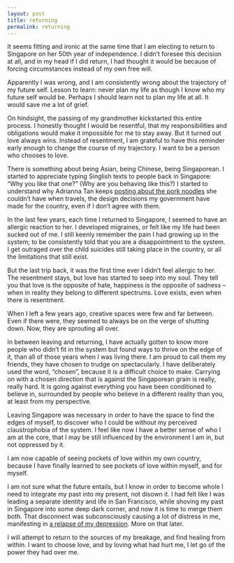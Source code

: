 ```yaml
---
layout: post
title: returning 
permalink: returning
---
```

It seems fitting and ironic at the same time that I am electing to return to Singapore on her 50th year of independence. I didn’t foresee this decision at all, and in my head if I did return, I had thought it would be because of forcing circumstances instead of my own free will.

Apparently I was wrong, and I am consistently wrong about the trajectory of my future self. Lesson to learn: never plan my life as though I know who my future self would be. Perhaps I should learn not to plan my life at all. It would save me a lot of grief. 

On hindsight, the passing of my grandmother kickstarted this entire process. I honestly thought I would be resentful, that my responsibilities and obligations would make it impossible for me to stay away. But it turned out love always wins. Instead of resentment, I am grateful to have this reminder early enough to change the course of my trajectory. I want to be a person who chooses to love. 

There is something about being Asian, being Chinese, being Singaporean. I started to appreciate typing Singlish texts to people back in Singapore: “Why you like that one?” (Why are you behaving like this?) I started to understand why Adrianna Tan keeps [posting about the pork noodles](http://popagandhi.com/2009/11/you-asians-have-two-stomachs/) she couldn’t have when travels, the design decisions my government have made for the country, even if I don’t agree with them. 

In the last few years, each time I returned to Singapore, I seemed to have an allergic reaction to her. I developed migraines, or felt like my life had been sucked out of me. I still keenly remember the pain I had growing up in the system; to be consistently told that you are a disappointment to the system. I get outraged over the child suicides still taking place in the country, or all the limitations that still exist.

But the last trip back, it was the first time ever I didn’t feel allergic to her. The resentment stays, but love has started to seep into my soul. They tell you that love is the opposite of hate, happiness is the opposite of sadness – when in reality they belong to different spectrums. Love exists, even when there is resentment. 

When I left a few years ago, creative spaces were few and far between. Even if there were, they seemed to always be on the verge of shutting down. Now, they are sprouting all over.

In between leaving and returning, I have actually gotten to know more people who didn’t fit in the system but found ways to thrive on the edge of it, than all of those years when I was living there. I am proud to call them my friends, they have chosen to trudge on spectacularly. I have deliberately used the word, “chosen”, because it is a difficult choice to make. Carrying on with a chosen direction that is against the Singaporean grain is really, really hard. It is going against everything you have been conditioned to believe in, surrounded by people who believe in a different reality than you, at least from my perspective.

Leaving Singapore was necessary in order to have the space to find the edges of myself, to discover who I could be without my perceived claustrophobia of the system. I feel like now I have a better sense of who I am at the core, that I may be still influenced by the environment I am in, but not oppressed by it. 

I am now capable of seeing pockets of love within my own country, because I have finally learned to see pockets of love within myself, and for myself.

I am not sure what the future entails, but I know in order to become whole I need to integrate my past into my present, not disown it. I had felt like I was leading a separate identity and life in San Francisco, while shoving my past in Singapore into some deep dark corner, and now it is time to merge them both. That disconnect was subconsciously causing a lot of distress in me, manifesting in [a relapse of my depression](https://www.facebook.com/wynlim/posts/10153574670168223). More on that later.

I will attempt to return to the sources of my breakage, and find healing from within. I want to choose love, and by loving what had hurt me, I let go of the power they had over me.
